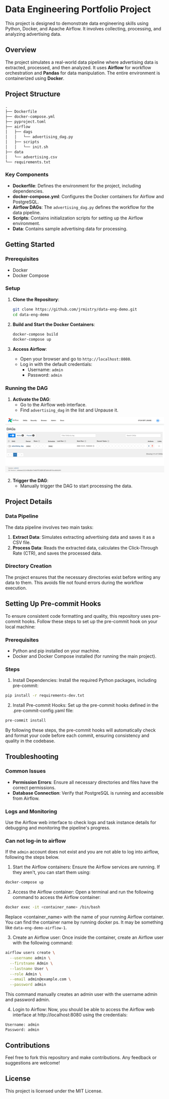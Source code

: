 # Data Engineering Portfolio Project

This project is designed to demonstrate data engineering skills using Python, Docker, and Apache Airflow. It involves collecting, processing, and analyzing advertising data.

## Overview

The project simulates a real-world data pipeline where advertising data is extracted, processed, and then analyzed. It uses **Airflow** for workflow orchestration and **Pandas** for data manipulation. The entire environment is containerized using **Docker**.

## Project Structure

```
.
├── Dockerfile
├── docker-compose.yml
├── pyproject.toml
├── airflow
│   ├── dags
│   │   └── advertising_dag.py
│   ├── scripts
│   │   └── init.sh
├── data
│   └── advertising.csv
└── requirements.txt
```

### Key Components

- **Dockerfile**: Defines the environment for the project, including dependencies.
- **docker-compose.yml**: Configures the Docker containers for Airflow and PostgreSQL.
- **Airflow DAGs**: The `advertising_dag.py` defines the workflow for the data pipeline.
- **Scripts**: Contains initialization scripts for setting up the Airflow environment.
- **Data**: Contains sample advertising data for processing.

## Getting Started

### Prerequisites

- Docker
- Docker Compose

### Setup

1. **Clone the Repository**:
   ```sh
   git clone https://github.com/jrmistry/data-eng-demo.git
   cd data-eng-demo
   ```

2. **Build and Start the Docker Containers**:
   ```sh
   docker-compose build
   docker-compose up
   ```

3. **Access Airflow**:
   - Open your browser and go to `http://localhost:8080`.
   - Log in with the default credentials:
     - Username: `admin`
     - Password: `admin`

### Running the DAG

1. **Activate the DAG**:
   - Go to the Airflow web interface.
   - Find `advertising_dag` in the list and Unpause it.

![Airflow Homepage](imgs/localhost_8080_home.png)


2. **Trigger the DAG**:
   - Manually trigger the DAG to start processing the data.

## Project Details

### Data Pipeline

The data pipeline involves two main tasks:

1. **Extract Data**: Simulates extracting advertising data and saves it as a CSV file.
2. **Process Data**: Reads the extracted data, calculates the Click-Through Rate (CTR), and saves the processed data.

### Directory Creation

The project ensures that the necessary directories exist before writing any data to them. This avoids file not found errors during the workflow execution.

## Setting Up Pre-commit Hooks
To ensure consistent code formatting and quality, this repository uses pre-commit hooks. Follow these steps to set up the pre-commit hook on your local machine:

### Prerequisites
- Python and pip installed on your machine.
- Docker and Docker Compose installed (for running the main project).

### Steps
1. Install Dependencies: Install the required Python packages, including pre-commit:

```sh
pip install -r requirements-dev.txt
```

2. Install Pre-commit Hooks: Set up the pre-commit hooks defined in the .pre-commit-config.yaml file:

```sh
pre-commit install
```

By following these steps, the pre-commit hooks will automatically check and format your code before each commit, ensuring consistency and quality in the codebase.

## Troubleshooting

### Common Issues

- **Permission Errors**: Ensure all necessary directories and files have the correct permissions.
- **Database Connection**: Verify that PostgreSQL is running and accessible from Airflow.

### Logs and Monitoring

Use the Airflow web interface to check logs and task instance details for debugging and monitoring the pipeline's progress.

### Can not log-in to airflow
If the `admin` account does not exist and you are not able to log into airflow, following the steps below.

1. Start the Airflow containers: Ensure the Airflow services are running. If they aren't, you can start them using:

```sh
docker-compose up
```

2. Access the Airflow container: Open a terminal and run the following command to access the Airflow container:

```sh
docker exec -it <container_name> /bin/bash
```

Replace <container_name> with the name of your running Airflow container. You can find the container name by running docker ps. It may be something like `data-eng-demo-airflow-1`.

3. Create an Airflow user: Once inside the container, create an Airflow user with the following command:

```sh
airflow users create \
  --username admin \
  --firstname Admin \
  --lastname User \
  --role Admin \
  --email admin@example.com \
  --password admin
```

This command manually creates an admin user with the username admin and password admin.

4. Login to Airflow: Now, you should be able to access the Airflow web interface at http://localhost:8080 using the credentials:

```
Username: admin
Password: admin
```

## Contributions

Feel free to fork this repository and make contributions. Any feedback or suggestions are welcome!

## License

This project is licensed under the MIT License.
